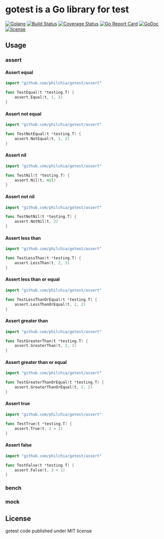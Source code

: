 # gotest is a Go library for test

[![Golang](https://img.shields.io/badge/language-Go-brightgreen.svg?style=flat)](https://golang.org)
[![Build Status](https://travis-ci.org/philchia/gotest.svg?branch=master)](https://travis-ci.org/philchia/gotest)
[![Coverage Status](https://coveralls.io/repos/github/philchia/gotest/badge.svg?branch=master)](https://coveralls.io/github/philchia/gotest?branch=master)
[![Go Report Card](https://goreportcard.com/badge/github.com/philchia/gotest)](https://goreportcard.com/report/github.com/philchia/gotest)
[![GoDoc](https://godoc.org/github.com/philchia/gotest?status.svg)](https://godoc.org/github.com/philchia/gotest)
[![license](https://img.shields.io/github/license/mashape/apistatus.svg)](https://opensource.org/licenses/MIT)

## Usage

### assert

#### Assert equal

```go
import "github.com/philchia/gotest/assert"

func TestEqual(t *testing.T) {
    assert.Equal(t, 1, 1)
}

```

#### Assert not equal

```go
import "github.com/philchia/gotest/assert"

func TestNotEqual(t *testing.T) {
    assert.NotEqual(t, 1, 2)
}

```

#### Assert nil

```go
import "github.com/philchia/gotest/assert"

func TestNil(t *testing.T) {
    assert.Nil(t, nil)
}

```

#### Assert not nil

```go
import "github.com/philchia/gotest/assert"

func TestNotNil(t *testing.T) {
    assert.NotNil(t, 2)
}

```

#### Assert less than

```go
import "github.com/philchia/gotest/assert"

func TestLessThan(t *testing.T) {
    assert.LessThan(t, 2, 3)
}

```

#### Assert less than or equal

```go
import "github.com/philchia/gotest/assert"

func TestLessThanOrEqual(t *testing.T) {
    assert.LessThanOrEqual(t, 2, 2)
}

```

#### Assert greater than

```go
import "github.com/philchia/gotest/assert"

func TestGreaterThan(t *testing.T) {
    assert.GreaterThan(t, 2, 1)
}

```

#### Assert greater than or equal

```go
import "github.com/philchia/gotest/assert"

func TestGreaterThanOrEqual(t *testing.T) {
    assert.GreaterThanOrEqual(t, 2, 2)
}

```

#### Assert true

```go
import "github.com/philchia/gotest/assert"

func TestTrue(t *testing.T) {
    assert.True(t, 2 > 1)
}

```

#### Assert false

```go
import "github.com/philchia/gotest/assert"

func TestFalse(t *testing.T) {
    assert.False(t, 2 < 1)
}

```

### bench

### mock

## License

gotest code published under MIT license